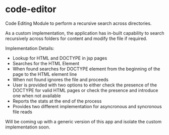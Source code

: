 # code-editor
Code Editing Module to perform a recursive search across directories.

As a custom implementation, the application has in-built capability to search recursively across folders for content and modify the file if required.

Implementation Details:
- Lookup for HTML and DOCTYPE in jsp pages
- Searches for the HTML Element 
- When found searches for DOCTYPE element from the beginning of the page to the HTML element line
- When not found ignores the file and proceeds
- User is provided with two options to either check the presence of the DOCTYPE for valid HTML pages or check the presence and introduce one when not available
- Reports the stats at the end of the process
- Provides two different implementation for asyncronous and syncronous file reads

Will be coming up with a generic version of this app and isolate the custom implementation soon.
